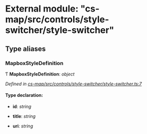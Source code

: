 # External module: "cs-map/src/controls/style-switcher/style-switcher"

## Type aliases

###  MapboxStyleDefinition

Ƭ **MapboxStyleDefinition**: *object*

*Defined in [cs-map/src/controls/style-switcher/style-switcher.ts:7](https://github.com/TNOCS/csnext/blob/40018c3a/packages/cs-map/src/controls/style-switcher/style-switcher.ts#L7)*

#### Type declaration:

* **id**: *string*

* **title**: *string*

* **uri**: *string*
